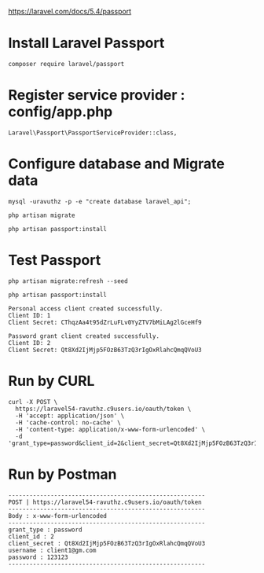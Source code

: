 https://laravel.com/docs/5.4/passport

# Install Laravel Passport
```
composer require laravel/passport
```

# Register service provider : config/app.php
```
Laravel\Passport\PassportServiceProvider::class,
```

# Configure database and Migrate data
```
mysql -uravuthz -p -e "create database laravel_api";

php artisan migrate

php artisan passport:install
```

# Test Passport
```
php artisan migrate:refresh --seed

php artisan passport:install
```

```
Personal access client created successfully.
Client ID: 1
Client Secret: CThqzAa4t95dZrLuFLv0YyZTV7bMiLAg2lGceHf9

Password grant client created successfully.
Client ID: 2
Client Secret: Qt8Xd2IjMjp5FOzB63TzQ3rIgOxRlahcQmqQVoU3
```

# Run by CURL
```
curl -X POST \
  https://laravel54-ravuthz.c9users.io/oauth/token \
  -H 'accept: application/json' \
  -H 'cache-control: no-cache' \
  -H 'content-type: application/x-www-form-urlencoded' \
  -d 'grant_type=password&client_id=2&client_secret=Qt8Xd2IjMjp5FOzB63TzQ3rIgOxRlahcQmqQVoU3&username=client1%40gm.com&password=123123'
```

# Run by Postman
```
--------------------------------------------------------
POST | https://laravel54-ravuthz.c9users.io/oauth/token
--------------------------------------------------------
Body : x-www-form-urlencoded
--------------------------------------------------------
grant_type : password
client_id : 2
client_secret : Qt8Xd2IjMjp5FOzB63TzQ3rIgOxRlahcQmqQVoU3
username : client1@gm.com
password : 123123
--------------------------------------------------------

```